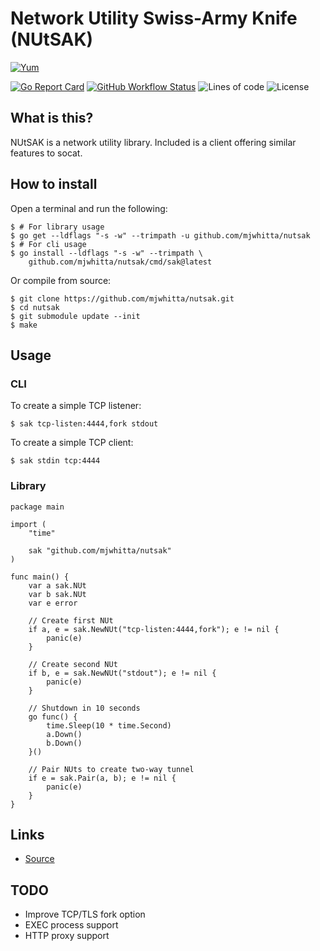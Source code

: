 # Network Utility Swiss-Army Knife (NUtSAK)

[![Yum](https://img.shields.io/badge/-Buy%20me%20a%20cookie-blue?labelColor=grey&logo=cookiecutter&style=for-the-badge)](https://www.buymeacoffee.com/mjwhitta)

[![Go Report Card](https://goreportcard.com/badge/github.com/mjwhitta/nutsak?style=for-the-badge)](https://goreportcard.com/report/github.com/mjwhitta/nutsak)
[![GitHub Workflow Status](https://img.shields.io/github/actions/workflow/status/mjwhitta/nutsak/ci.yaml?style=for-the-badge)](https://github.com/mjwhitta/nutsak/actions)
![Lines of code](https://img.shields.io/tokei/lines/github/mjwhitta/nutsak?style=for-the-badge)
![License](https://img.shields.io/github/license/mjwhitta/nutsak?style=for-the-badge)

## What is this?

NUtSAK is a network utility library. Included is a client offering
similar features to socat.

## How to install

Open a terminal and run the following:

```
$ # For library usage
$ go get --ldflags "-s -w" --trimpath -u github.com/mjwhitta/nutsak
$ # For cli usage
$ go install --ldflags "-s -w" --trimpath \
    github.com/mjwhitta/nutsak/cmd/sak@latest
```

Or compile from source:

```
$ git clone https://github.com/mjwhitta/nutsak.git
$ cd nutsak
$ git submodule update --init
$ make
```

## Usage

### CLI

To create a simple TCP listener:

```
$ sak tcp-listen:4444,fork stdout
```

To create a simple TCP client:

```
$ sak stdin tcp:4444
```

### Library

```
package main

import (
    "time"

    sak "github.com/mjwhitta/nutsak"
)

func main() {
    var a sak.NUt
    var b sak.NUt
    var e error

    // Create first NUt
    if a, e = sak.NewNUt("tcp-listen:4444,fork"); e != nil {
        panic(e)
    }

    // Create second NUt
    if b, e = sak.NewNUt("stdout"); e != nil {
        panic(e)
    }

    // Shutdown in 10 seconds
    go func() {
        time.Sleep(10 * time.Second)
        a.Down()
        b.Down()
    }()

    // Pair NUts to create two-way tunnel
    if e = sak.Pair(a, b); e != nil {
        panic(e)
    }
}
```

## Links

- [Source](https://github.com/mjwhitta/nutsak)

## TODO

- Improve TCP/TLS fork option
- EXEC process support
- HTTP proxy support
